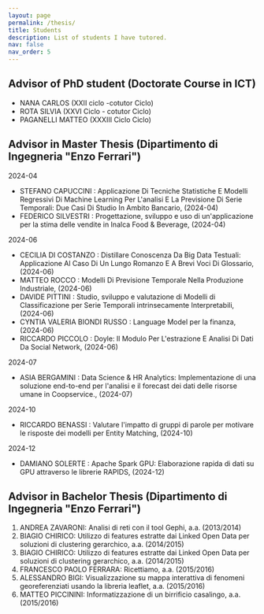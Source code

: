 ```yaml
---
layout: page
permalink: /thesis/
title: Students
description: List of students I have tutored.
nav: false
nav_order: 5
---
```


## Advisor of PhD student (Doctorate Course in ICT)

- NANA CARLOS (XXII ciclo -cotutor Ciclo)
- ROTA SILVIA (XXVI Ciclo - cotutor Ciclo)
- PAGANELLI MATTEO (XXXIII Ciclo Ciclo)

## Advisor in Master Thesis (Dipartimento di Ingegneria "Enzo Ferrari")


2024-04
- STEFANO CAPUCCINI : Applicazione Di Tecniche Statistiche E Modelli Regressivi Di Machine Learning Per L'analisi E La Previsione Di Serie Temporali: Due Casi Di Studio In Ambito Bancario, (2024-04)
- FEDERICO SILVESTRI : Progettazione, sviluppo e uso di un'applicazione per la stima delle vendite in Inalca Food & Beverage, (2024-04)

2024-06
- CECILIA DI COSTANZO : Distillare Conoscenza Da Big Data Testuali: Applicazione Al Caso Di Un Lungo Romanzo E A Brevi Voci Di Glossario, (2024-06)
- MATTEO ROCCO : Modelli Di Previsione Temporale Nella Produzione Industriale, (2024-06)
- DAVIDE PITTINI : Studio, sviluppo e valutazione di Modelli di Classificazione per Serie Temporali intrinsecamente Interpretabili, (2024-06)
- CYNTIA VALERIA BIONDI RUSSO : Language Model per la finanza, (2024-06)
- RICCARDO PICCOLO : Doyle: Il Modulo Per L'estrazione E Analisi Di Dati Da Social Network, (2024-06)

2024-07
- ASIA BERGAMINI : Data Science & HR Analytics: Implementazione di una soluzione end-to-end per l'analisi e il forecast dei dati delle risorse umane in Coopservice., (2024-07)

2024-10
- RICCARDO BENASSI : Valutare l'impatto di gruppi di parole per motivare le risposte dei modelli per Entity Matching, (2024-10)

2024-12
- DAMIANO SOLERTE : Apache Spark GPU: Elaborazione rapida di dati su GPU attraverso le librerie RAPIDS, (2024-12)

## Advisor in Bachelor Thesis (Dipartimento di Ingegneria "Enzo Ferrari")

1.   ANDREA ZAVARONI: Analisi di reti con il tool Gephi, a.a. (2013/2014)
2.   BIAGIO CHIRICO: Utilizzo di features estratte dai Linked Open Data per soluzioni di clustering gerarchico, a.a. (2014/2015)
3.   BIAGIO CHIRICO: Utilizzo di features estratte dai Linked Open Data per soluzioni di clustering gerarchico, a.a. (2014/2015)
4.   FRANCESCO PAOLO FERRARA: Ricettiamo, a.a. (2015/2016)
5.   ALESSANDRO BIGI: Visualizzazione su mappa interattiva di fenomeni georeferenziati usando la libreria leaflet, a.a. (2015/2016)
6.   MATTEO PICCININI: Informatizzazione di un birrificio casalingo, a.a. (2015/2016)
